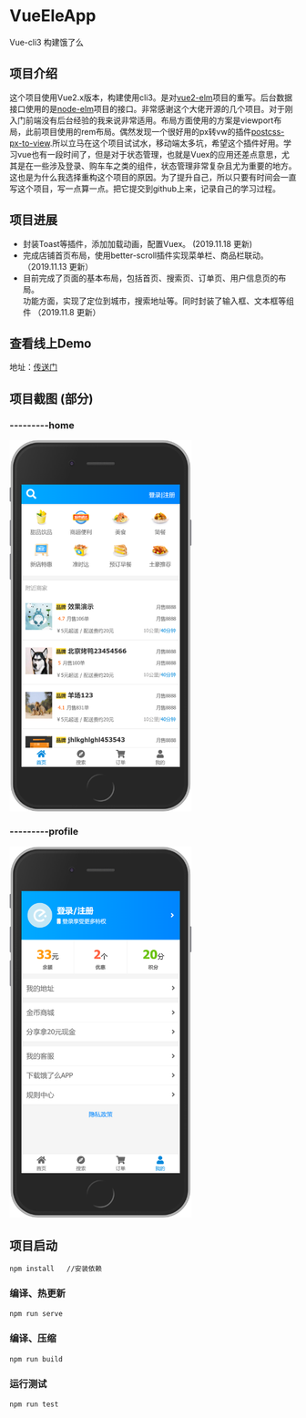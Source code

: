 # VueEleApp  
Vue-cli3 构建饿了么

## 项目介绍  
这个项目使用Vue2.x版本，构建使用cli3。是对[vue2-elm](https://github.com/bailicangdu/vue2-elm)项目的重写。后台数据接口使用的是[node-elm](https://github.com/bailicangdu/node-elm)项目的接口。非常感谢这个大佬开源的几个项目。对于刚入门前端没有后台经验的我来说非常适用。布局方面使用的方案是viewport布局，此前项目使用的rem布局。偶然发现一个很好用的px转vw的插件[postcss-px-to-view](https://github.com/evrone/postcss-px-to-viewport).所以立马在这个项目试试水，移动端太多坑，希望这个插件好用。学习vue也有一段时间了，但是对于状态管理，也就是Vuex的应用还差点意思，尤其是在一些涉及登录、购车车之类的组件，状态管理非常复杂且尤为重要的地方。这也是为什么我选择重构这个项目的原因。为了提升自己，所以只要有时间会一直写这个项目，写一点算一点。把它提交到github上来，记录自己的学习过程。


## 项目进展  
* 封装Toast等插件，添加加载动画，配置Vuex。 (2019.11.18 更新)
* 完成店铺首页布局，使用better-scroll插件实现菜单栏、商品栏联动。（2019.11.13 更新）
* 目前完成了页面的基本布局，包括首页、搜索页、订单页、用户信息页的布局。  
    功能方面，实现了定位到城市，搜索地址等。同时封装了输入框、文本框等组件  （2019.11.8 更新）
    

## 查看线上Demo
地址：[传送门](https://leewayjean.github.io)  


## 项目截图 (部分)  
### ---------home
<img  src="./screenshot/home.png" width="320"/>   

### ---------profile
<img  src="./screenshot/profile.png" width="320"/>   


## 项目启动
```
npm install   //安装依赖
```

### 编译、热更新
```
npm run serve
```

### 编译、压缩
```
npm run build
```

### 运行测试
```
npm run test
```
